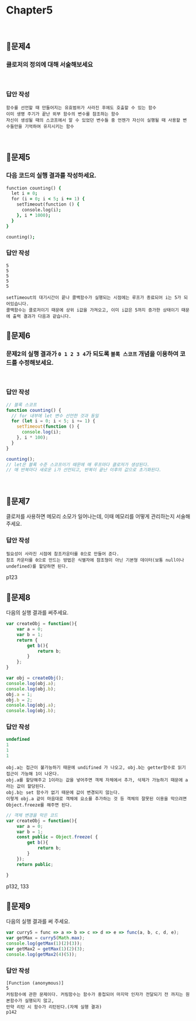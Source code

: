 # Chapter5
<br>

## 📌문제4

### 클로저의 정의에 대해 서술해보세요

<br>

### 답안 작성

```
함수를 선언할 때 만들어지는 유효범위가 사라진 후에도 호출할 수 있는 함수
이미 생명 주기가 끝난 외부 함수의 변수를 참조하는 함수
자신이 생성될 때의 스코프에서 알 수 있었던 변수들 중 언젠가 자신이 실행될 때 사용할 변수들만을 기억하여 유지시키는 함수
```

<br>

## 📌문제5

### 다음 코드의 실행 결과를 작성하세요.

```j
function counting() {
  let i = 0;
  for (i = 0; i < 5; i += 1) {
    setTimeout(function () {
      console.log(i);
    }, i * 1000);
  }
}

counting();
```

### 답안 작성

```
5
5
5
5
5
```

```
setTimeout의 대기시간이 끝나 콜백함수가 실행되는 시점에는 루프가 종료되어 i는 5가 되어있습니다.
콜백함수는 클로저이기 때문에 상위 i값을 가져오고, 이미 i값은 5까지 증가한 상태이기 때문에 출력 결과가 다음과 같습니다.
```

## 📌문제6

### 문제2의 실행 결과가 `0 1 2 3 4`가 되도록 `블록 스코프` 개념을 이용하여 코드를 수정해보세요.

<br>

### 답안 작성

```js
// 블록 스코프
function counting() {
  // for 내부에 let 변수 선언한 것과 동일
  for (let i = 0; i < 5; i += 1) {
    setTimeout(function () {
      console.log(i);
    }, i * 100);
  }
}

counting();
// let은 블록 수준 스코프이기 때문에 매 루프마다 클로저가 생성된다.
// 매 반복마다 새로운 i가 선언되고, 반복이 끝난 이후의 값으로 초기화된다.
```

<br>



## 📌문제7
클로저를 사용하면 메모리 소모가 일어나는데, 이때 메모리를 어떻게 관리하는지 서술해주세요.

### 답안 작성
```
필요성이 사라진 시점에 참조카운터를 0으로 만들어 준다. 
참조 카운터를 0으로 만드는 방법은 식별자에 참조형이 아닌 기본형 데이터(보통 null이나 undefined)를 할당하면 된다. 
```
p123


## 📌문제8
다음의 실행 결과를 써주세요.

```js
var createObj = function(){
    var a = 0;
    var b = 1;
    return {
        get b(){
            return b;
        }
    };
}

var obj = createObj();
console.log(obj.a);
console.log(obj.b);
obj.a = 1;
obj.b = 2;
console.log(obj.a);
console.log(obj.b);
```
### 답안 작성
```javascript
undefined
1
1
1
```

```
obj.a는 접근이 불가능하기 때문에 undifined 가 나오고, obj.b는 getter함수로 읽기 접근이 가능해 1이 나온다.
obj.a를 할당해주고 1이라는 값을 넣어주면 객체 자체에서 추가, 삭제가 가능하기 때문에 a라는 값이 할당된다.
obj.b는 set 함수가 없기 때문에 값이 변경되지 않는다. 
이렇게 obj.a 같이 마음대로 객체에 요소를 추가하는 것 등 객체의 잘못된 이용을 막으려면 Object.freeze를 해주면 된다.
```

```js
// 객체 변경을 막은 코드
var createObj = function(){
    var a = 0;
    var b = 1;
    const public = Object.freeze( {
        get b(){
            return b;
        }
    });
    return public;

}
```
p132, 133


## 📌문제9

다음의 실행 결과를 써 주세요.

```javascript
var curry5 = func => a => b => c => d => e => func(a, b, c, d, e);
var getMax = curry5(Math.max);
console.log(getMax(1)(2)(3));
var getMax2 = getMax(1)(2)(3);
console.log(getMax2(4)(5));
```
### 답안 작성
```
[Function (anonymous)]
5
커링함수에 관한 문제이다. 커링함수는 함수가 중첩되어 마지막 인자가 전달되기 전 까지는 원본함수가 실행되지 않고, 
만약 리턴 시 함수가 리턴된다.(자체 실행 결과)
p142
```
